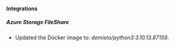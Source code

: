 #### Integrations
##### Azure Storage FileShare
- Updated the Docker image to: *demisto/python3:3.10.13.87159*.
